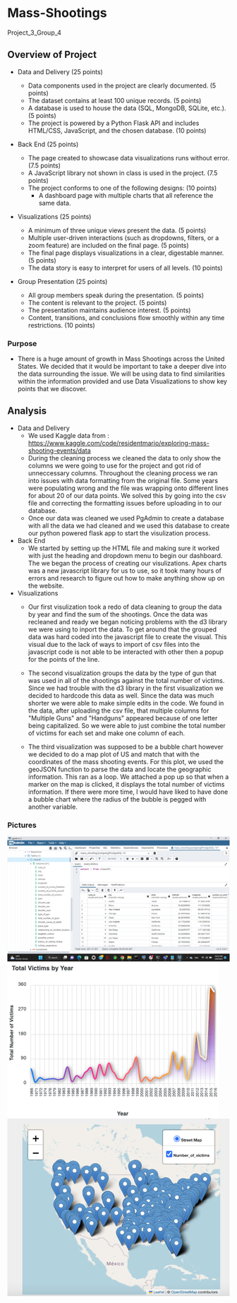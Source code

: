 # Mass-Shootings
Project_3_Group_4
## Overview of Project
* Data and Delivery (25 points)
    * Data components used in the project are clearly documented. (5 points)
    * The dataset contains at least 100 unique records. (5 points)
    * A database is used to house the data (SQL, MongoDB, SQLite, etc.). (5 points)
    * The project is powered by a Python Flask API and includes HTML/CSS, JavaScript, and the chosen database. (10 points)

* Back End (25 points)
    * The page created to showcase data visualizations runs without error. (7.5 points)
    * A JavaScript library not shown in class is used in the project. (7.5 points)
    * The project conforms to one of the following designs: (10 points)
        * A dashboard page with multiple charts that all reference the same data.

* Visualizations (25 points)
    * A minimum of three unique views present the data. (5 points)
    * Multiple user-driven interactions (such as dropdowns, filters, or a zoom feature) are included on the final page. (5 points)
    * The final page displays visualizations in a clear, digestable manner. (5 points)
    * The data story is easy to interpret for users of all levels. (10 points)

* Group Presentation (25 points)
    * All group members speak during the presentation. (5 points)
    * The content is relevant to the project. (5 points)
    * The presentation maintains audience interest. (5 points)
    * Content, transitions, and conclusions flow smoothly within any time restrictions. (10 points)

### Purpose
   
* There is a huge amount of growth in Mass Shootings across the United States. We decided that it would be important to take a deeper dive into the data surrounding the issue. We will be using data to find similarities within the information provided and use Data Visualizations to show key points that we discover.

## Analysis

* Data and Delivery
    * We used Kaggle data from : https://www.kaggle.com/code/residentmario/exploring-mass-shooting-events/data
    * During the cleaning process we cleaned the data to only show the columns we were going to use for the project and got rid of unneccessary columns. Throughout the cleaning process we ran into issues with data formatting from the original file. Some years were populating wrong and the file was wrapping onto different lines for about 20 of our data points. We solved this by going into the csv file and correcting the formatting issues before uploading in to our database. 
    * Once our data was cleaned we used PgAdmin to create a database with all the data we had cleaned and we used this database to create our python powered flask app to start the visulization process.
* Back End
    * We started by setting up the HTML file and making sure it worked with just the heading and dropdown menu to begin our dashboard. The we began the process of creating our visulizations. Apex charts was a new javascript library for us to use, so it took many hours of errors and research to figure out how to make anything show up on the website.
* Visualizations
    * Our first visulization took a redo of data cleaning to group the data by year and find the sum of the shootings. Once the data was recleaned and ready we began noticing problems with the d3 library we were using to inport the data. To get around that the grouped data was hard coded into the javascript file to create the visual. This visual due to the lack of ways to import of csv files into the javascript code is not able to be interacted with other then a popup for the points of the line.
    
    * The second visualization groups the data by the type of gun that was used in all of the shootings against the total number of victims. Since we had trouble with the d3 library in the first visualization we decided to hardcode this data as well. Since the data was much shorter we were able to make simple edits in the code. We found in the data, after uploading the csv file, that multiple columns for "Multiple Guns" and "Handguns" appeared because of one letter being capitalized. So we were able to just combine the total number of victims for each set and make one column of each.

    * The third visualization was supposed to be a bubble chart however we decided to do a map plot of US and match that with the coordinates of the mass shooting events. For this plot, we used the geoJSON function to parse the data and locate the geographic information. This ran as a loop. We attached a pop up so that when a marker on the map is clicked, it displays the total number of victims information. If there were more time, I would have liked to have done a bubble chart where the radius of the bubble is pegged with another variable.
        
### Pictures
![1](Images/SQL_Database.png)
![2](Images/09xuvefo.png)
![3](Images/Screen_shot_map_plot.png)

